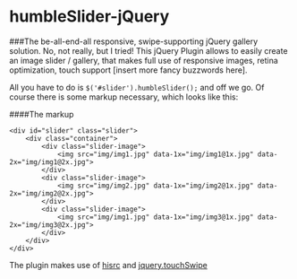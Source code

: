humbleSlider-jQuery
===================

###The be-all-end-all responsive, swipe-supporting jQuery gallery solution.
No, not really, but I tried!
This jQuery Plugin allows to easily create an image slider / gallery, that makes full use of responsive images, retina optimization, touch support [insert more fancy buzzwords here].

All you have to do is `$('#slider').humbleSlider();` and off we go.
Of course there is some markup necessary, which looks like this:

####The markup
```
<div id="slider" class="slider">
    <div class="container">
        <div class="slider-image">
            <img src="img/img1.jpg" data-1x="img/img1@1x.jpg" data-2x="img/img1@2x.jpg">
        </div>
        <div class="slider-image">
            <img src="img/img2.jpg" data-1x="img/img2@1x.jpg" data-2x="img/img2@2x.jpg">
        </div>
        <div class="slider-image">
            <img src="img/img1.jpg" data-1x="img/img3@1x.jpg" data-2x="img/img3@2x.jpg">
        </div>
    </div>
</div>
```

The plugin makes use of [hisrc](https://github.com/teleject/hisrc) and [jquery.touchSwipe](https://github.com/mattbryson/TouchSwipe-Jquery-Plugin)
